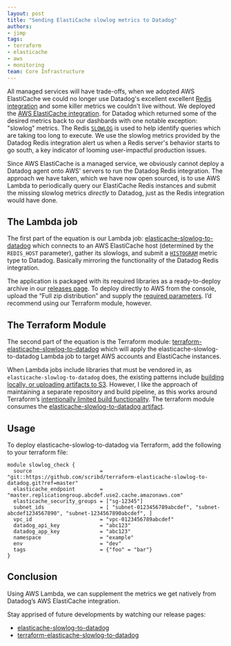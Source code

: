 ```yaml
---
layout: post
title: "Sending ElastiCache slowlog metrics to Datadog"
authors:
- jimp
tags:
- terraform
- elasticache
- aws
- monitoring
team: Core Infrastructure
---
```


All managed services will have trade-offs, when we adopted AWS ElastiCache we
could no longer use Datadog's excellent excellent [Redis
integration](https://docs.datadoghq.com/integrations/redisdb/)
and some killer metrics we couldn't live without.
We deployed the [AWS ElastiCache
integration](https://docs.datadoghq.com/integrations/amazon_elasticache/#overview).
for Datadog which returned some of the desired metrics back to our dashbards
with one notable exception: "slowlog" metrics. The Redis
[`SLOWLOG`](https://redis.io/commands/slowlog) is used to help identify queries
which are taking too long to execute. We use the slowlog metrics provided by the
Datadog Redis integration alert us when a Redis server's behavior starts to go
south, a key indicator of looming user-impactful production issues.

Since AWS ElastiCache is a managed service, we obviously cannot deploy a
Datadog agent onto AWS' servers to run the Datadog Redis integration. The
approach we have taken, which we have now open sourced, is to use AWS Lambda to
periodically query our ElastiCache Redis instances and submit the missing
slowlog metrics _directly_ to Datadog, just as the Redis integration would have
done.  

## The Lambda job

The first part of the equation is our Lambda job:
[elasticache-slowlog-to-datadog](https://github.com/scribd/elasticache-slowlog-to-datadog)
which connects to an AWS ElastiCache host (determined by the `REDIS_HOST` parameter),
gather its slowlogs, and submit a
[`HISTOGRAM`](https://docs.datadoghq.com/developers/metrics/types/?tab=histogram)
metric type to Datadog. Basically mirroring the functionality of the Datadog Redis integration.

The application is packaged with its required libraries as a ready-to-deploy
archive in our [releases
page](https://github.com/scribd/elasticache-slowlog-to-datadog/releases). To
deploy directly to AWS from the console, upload the “Full zip distribution” and
supply the [required
parameters](https://github.com/scribd/elasticache-slowlog-to-datadog#parameters).
I’d recommend using our Terraform module, however.

## The Terraform Module

The second part of the equation is the Terraform module:
[terraform-elasticache-slowlog-to-datadog](https://github.com/scribd/terraform-elasticache-slowlog-to-datadog)
which will apply the elasticache-slowlog-to-datadog Lambda job to target AWS accounts
and ElastiCache instances. 

When Lambda jobs include libraries that must be vendored in, as
`elasticache-slowlog-to-datadog` does, the existing patterns include [building
locally, or uploading artifacts to
S3](https://www.terraform.io/docs/providers/aws/r/lambda_function.html#specifying-the-deployment-package).
However, I like the approach of maintaining a separate repository and build
pipeline, as this works around Terraform’s [intentionally limited build
functionality](https://github.com/hashicorp/terraform/issues/8344#issuecomment-361014199).
The terraform module consumes the
[elasticache-slowlog-to-datadog
artifact](https://github.com/scribd/terraform-elasticache-slowlog-to-datadog/blob/master/main.tf#L97).

## Usage

To deploy elasticache-slowlog-to-datadog via Terraform, add the following to your terraform file: 

```
module slowlog_check {
  source                      = "git::https://github.com/scribd/terraform-elasticache-slowlog-to-datadog.git?ref=master"
  elasticache_endpoint        = "master.replicationgroup.abcdef.use2.cache.amazonaws.com"
  elasticache_security_groups = ["sg-12345"]
  subnet_ids                  = [ "subnet-0123456789abcdef", "subnet-abcdef1234567890", "subnet-1234567890abcdef", ]
  vpc_id                      = "vpc-0123456789abcdef"
  datadog_api_key             = "abc123"
  datadog_app_key             = "abc123"
  namespace                   = "example"
  env                         = "dev"
  tags                        = {"foo" = "bar"}
}
```

## Conclusion

Using AWS Lambda, we can supplement the metrics we get natively from Datadog’s AWS ElastiCache integration. 

Stay apprised of future developments by watching our release pages: 

- [elasticache-slowlog-to-datadog](https://github.com/scribd/elasticache-slowlog-to-datadog/releases)
- [terraform-elasticache-slowlog-to-datadog](https://github.com/scribd/terraform-elasticache-slowlog-to-datadog/releases)
